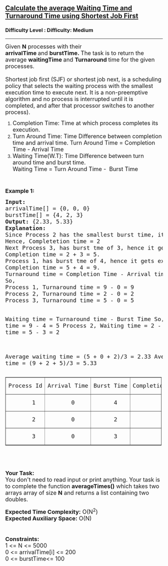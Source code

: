 <h2><a href="https://www.geeksforgeeks.org/problems/calculate-the-average-waiting-time-and-turnaround-time-using-shortest-job-first/1">Calculate the average Waiting Time and Turnaround Time using Shortest Job First</a></h2><h3>Difficulty Level : Difficulty: Medium</h3><hr><div class="problems_problem_content__Xm_eO"><p><span style="font-size: 18px;">Given <strong>N</strong>&nbsp;processes with their <strong>arrivalTime&nbsp;</strong>and&nbsp;<strong>burstTime.&nbsp;</strong>The task is to return&nbsp;the average&nbsp;<strong>waitingTime&nbsp;</strong>and&nbsp;<strong>Turnaround&nbsp;</strong>time for the given processes.<br><br>Shortest job first (SJF) or shortest job next, is a scheduling policy that selects the waiting process with the smallest execution time to execute next. It&nbsp;is a non-preemptive algorithm and no process is interrupted until it is completed, and after that processor switches to another process).</span></p>
<ol>
<li><span style="font-size: 18px;">Completion Time: Time at which process completes its execution.</span></li>
<li><span style="font-size: 18px;">Turn Around Time: Time Difference between completion time and arrival time. Turn Around Time = Completion Time -&nbsp;Arrival Time</span></li>
<li><span style="font-size: 18px;">Waiting Time(W.T): Time Difference between turn around time and burst time.&nbsp;<br>Waiting Time = Turn Around Time -&nbsp; Burst Time</span></li>
</ol>
<p><span style="font-size: 18px;">&nbsp;</span></p>
<p><span style="font-size: 18px;"><strong>Example 1:</strong></span></p>
<pre><span style="font-size: 18px;"><strong>Input:</strong>
arrivalTime[] = {0, 0, 0}
burstTime[] = {4, 2, 3}
<strong>Output: </strong>{2.33, 5.33}
<strong>Explanation:</strong> 
Since Process 2 has the smallest burst time, it gets executed first.
Hence, Completetion time = 2
Next Process 3, has burst tme of 3, hence it gets executed. 
Completion time = 2 + 3 = 5.
Process 1, has burst tme of 4, hence it gets executed.
Completion time = 5 + 4 = 9.
Turnaround time = Completion Time - Arrival time
So, 
Process 1, Turnaround time = 9 - 0 = 9
Process 2, Turnaround time = 2 - 0 = 2
Process 3, Turnaround time = 5 - 0 = 5

Waiting time = Turnaround time - Burst Time
So,
Process 1, Waiting time = 9 - 4 = 5
Process 2, Waiting time = 2 - 2 = 0
Process 3, Waiting time = 5 - 3 = 2

Average waiting time = (5 + 0 + 2)/3 = 2.33
Average t tiurnaround time = (9 + 2 + 5)/3 = 5.33
</span></pre>
<table style="width: 500px;" border="1" cellspacing="1" cellpadding="1">
<tbody>
<tr>
<td>
<pre><span style="font-size: 18px;">Process Id</span></pre>
</td>
<td>
<pre><span style="font-size: 18px;">Arrival Time</span></pre>
</td>
<td>
<pre><span style="font-size: 18px;">Burst Time</span></pre>
</td>
<td>
<pre><span style="font-size: 18px;">Completion Time</span></pre>
</td>
<td>
<pre><span style="font-size: 18px;">Waiting Time</span></pre>
</td>
<td>
<pre><span style="font-size: 18px;">Turnaround time</span></pre>
</td>
</tr>
<tr>
<td>
<pre><span style="font-size: 18px;">       1</span></pre>
</td>
<td>
<pre><span style="font-size: 18px;">       0</span></pre>
</td>
<td>
<pre><span style="font-size: 18px;">      4</span></pre>
</td>
<td>
<pre><span style="font-size: 18px;">          9</span></pre>
</td>
<td>
<pre><span style="font-size: 18px;">          5</span></pre>
</td>
<td>
<pre><span style="font-size: 18px;">          9</span></pre>
</td>
</tr>
<tr>
<td>
<pre><span style="font-size: 18px;">       2</span></pre>
</td>
<td>
<pre><span style="font-size: 18px;">       0</span></pre>
</td>
<td>
<pre><span style="font-size: 18px;">      2</span></pre>
</td>
<td>
<pre><span style="font-size: 18px;">          2</span></pre>
</td>
<td>
<pre><span style="font-size: 18px;">          0</span></pre>
</td>
<td>
<pre><span style="font-size: 18px;">          2</span></pre>
</td>
</tr>
<tr>
<td>
<pre><span style="font-size: 18px;">       3</span></pre>
</td>
<td>
<pre><span style="font-size: 18px;">       0</span></pre>
</td>
<td>
<pre><span style="font-size: 18px;">      3</span></pre>
</td>
<td>
<pre><span style="font-size: 18px;">          5</span></pre>
</td>
<td>
<pre><span style="font-size: 18px;">          2</span></pre>
</td>
<td>
<pre><span style="font-size: 18px;">          5</span></pre>
</td>
</tr>
</tbody>
</table>
<p>&nbsp;</p>
<p>&nbsp;</p>
<p><span style="font-size: 18px;"><strong>Your Task:&nbsp;&nbsp;</strong><br>You don't need to read input or print anything. Your task is to complete the function <strong>averageTimes</strong><strong>()</strong>&nbsp;which takes two arrays array of size <strong>N</strong> and returns a list containing two doubles.<br></span></p>
<p><span style="font-size: 18px;"><strong>Expected Time Complexity:</strong> O(N<sup>2</sup>)<br><strong>Expected Auxiliary Space:</strong> O(N)</span></p>
<p>&nbsp;</p>
<p><span style="font-size: 18px;"><strong>Constraints:</strong><br>1 &lt;= N &lt;= 5000<br>0 &lt;= arrivalTime[i]&nbsp;&lt;= 200<br>0 &lt;= burstTime&lt;= 100</span></p></div>
